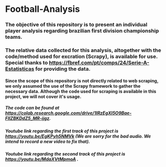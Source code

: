 ﻿# Football-Analysis
 
 ### The objective of this repository is to present an individual player analysis regarding brazilian first division championship teams.
 
 ### The relative data collected for this analysis, altogether with the code/method used for excration (Scrapy), is available for use. Special thanks to https://fbref.com/pt/comps/24/Serie-A-Estatisticas for providing the data.
 
 #### Since the scope of this repository is not directly related to web scraping, we only assumed the use of the Scrapy framework to gather the necessary data. Although the code used for scraping is available in this project, we will not cover it's usage.

##### The code can be found at https://colab.research.google.com/drive/1IRzEgXl5O9Bae-FIIZBKDdZ5_MR-ijgz.

##### Youtube link regarding the first track of this project is https://youtu.be/EgKPyh5NMVk (We are sorry for the bad audio. We intend to record a new video to fix that). 

##### Youtube link regarding the second track of this project is https://youtu.be/MdaXVtMpmoA .
